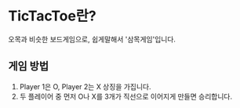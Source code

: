 # TicTacToe란?

오목과 비슷한 보드게임으로, 쉽게말해서 '삼목게임'입니다.

## 게임 방법

1. Player 1은 O, Player 2는 X 상징을 가집니다.
2. 두 플레이어 중 먼저 O나 X를 3개가 직선으로 이어지게 만들면 승리합니다.
